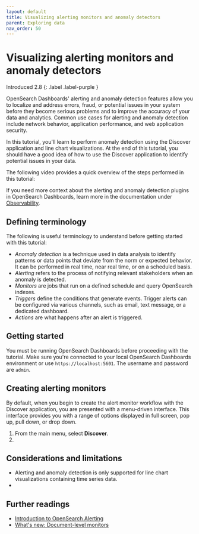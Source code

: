 ```yaml
---
layout: default
title: Visualizing alerting monitors and anomaly detectors 
parent: Exploring data
nav_order: 50
---
```


# Visualizing alerting monitors and anomaly detectors
Introduced 2.8
{: .label .label-purple }

OpenSearch Dashboards' alerting and anomaly detection features allow you to localize and address errors, fraud, or potential issues in your system before they become serious problems and to improve the accuracy of your data and analytics. Common use cases for alerting and anomaly detection include network behavior, application performance, and web application security.

In this tutorial, you'll learn to perform anomaly detection using the Discover application and line chart visualizations. At the end of this tutorial, you should have a good idea of how to use the Discover application to identify potential issues in your data.

The following video provides a quick overview of the steps performed in this tutorial:

<insert demo from SME>

If you need more context about the alerting and anomaly detection plugins in OpenSearch Dashboards, learn more in the documentation under [Observability]({{site.url}}{{site.baseurl}}/observing-your-data/index/).

## Defining terminology

The following is useful terminology to understand before getting started with this tutorial:

- _Anomaly detection_ is a technique used in data analysis to identify patterns or data points that deviate from the norm or expected behavior. It can be performed in real time, near real time, or on a scheduled basis.
- _Alerting_ refers to the process of notifying relevant stakeholders when an anomaly is detected. 
- _Monitors_ are jobs that run on a defined schedule and query OpenSearch indexes.
- _Triggers_ define the conditions that generate events. Trigger alerts can be configured via various channels, such as email, text message, or a dedicated dashboard.
- _Actions_ are what happens after an alert is triggered.

## Getting started

You must be running OpenSearch Dashboards before proceeding with the tutorial. Make sure you're connected to your local OpenSearch Dashboards environment or use `https://localhost:5601`. The username and password are `admin`.

## Creating alerting monitors

By default, when you begin to create the alert monitor workflow with the Discover application, you are presented with a menu-driven interface. This interface provides you with a range of options displayed in full screen, pop up, pull down, or drop down.

1. From the main menu, select **Discover**.
2. 


## Considerations and limitations

<Need SME input>

- Alerting and anomaly detection is only supported for line chart visualizations containing time series data.
- 

## Further readings

- [Introduction to OpenSearch Alerting](https://opensearch.org/blog/alerting-intro/)
- [What's new: Document-level monitors](https://opensearch.org/blog/whatsnew-document-level-monitors/)